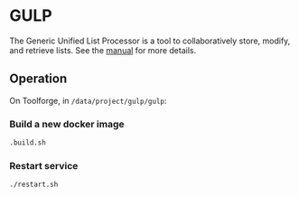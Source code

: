 # GULP

The Generic Unified List Processor is a tool to collaboratively store, modify, and retrieve lists. See the [manual](https://meta.wikimedia.org/wiki/GULP) for more details.

## Operation

On Toolforge, in `/data/project/gulp/gulp`:

### Build a new docker image

```bash
.build.sh
```

### Restart service

```bash
./restart.sh
```
